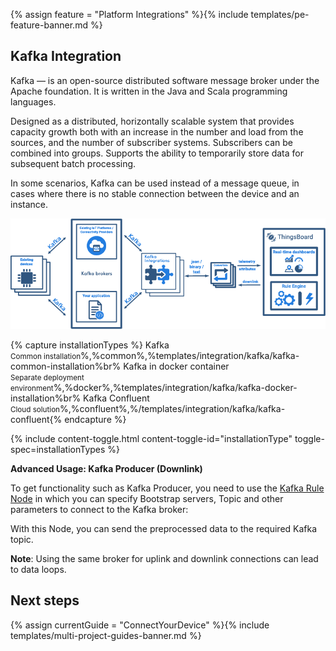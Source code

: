 {% assign feature = "Platform Integrations" %}{% include templates/pe-feature-banner.md %}



## Kafka Integration

Kafka — is an open-source distributed software message broker under the Apache foundation. It is written in the Java and Scala programming languages.

Designed as a distributed, horizontally scalable system that provides capacity growth both with an increase in the number and load from the sources, and the number of subscriber systems. Subscribers can be combined into groups. Supports the ability to temporarily store data for subsequent batch processing.

In some scenarios, Kafka can be used instead of a message queue, in cases where there is no stable connection between the device and an instance.

![image](/images/user-guide/integrations/kafka/Kafka_main.png)

{% capture installationTypes %}
Kafka<br/><small>Common installation</small>%,%common%,%templates/integration/kafka/kafka-common-installation%br%
Kafka in docker container<br/><small>Separate deployment environment</small>%,%docker%,%templates/integration/kafka/kafka-docker-installation%br%
Kafka Confluent<br/><small>Cloud solution</small>%,%confluent%,%/templates/integration/kafka/kafka-confluent{% endcapture %}

{% include content-toggle.html content-toggle-id="installationType" toggle-spec=installationTypes %}



**Advanced Usage: Kafka Producer (Downlink)**

To get functionality such as Kafka Producer, you need to use the [Kafka Rule Node](https://thingsboard.io/docs/pe/user-guide/rule-engine-2-0/external-nodes/#kafka-node) in which you can specify Bootstrap servers, Topic and other parameters to connect to the Kafka broker:

With this Node, you can send the preprocessed data to the required Kafka topic.

**Note**: Using the same broker for uplink and downlink connections can lead to data loops.

## Next steps

{% assign currentGuide = "ConnectYourDevice" %}{% include templates/multi-project-guides-banner.md %}